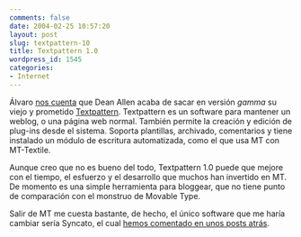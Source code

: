 ```yaml
---
comments: false
date: 2004-02-25 10:57:20
layout: post
slug: textpattern-10
title: Textpattern 1.0
wordpress_id: 1545
categories:
- Internet
---
```


Álvaro [nos cuenta](http://furilo.com/blog/cms/040224-textpattern_is_out.php) que Dean Allen acaba de sacar en versión _gamma_ su viejo y prometido  [Textpattern](http://textpattern.com/). Textpattern es un software para mantener un weblog, o una página web normal. También permite la creación y edición de plug-ins desde el sistema. Soporta plantillas, archivado, comentarios y tiene instalado un módulo de escritura automatizada, como el que usa MT con MT-Textile.





Aunque creo que no es bueno del todo, Textpattern 1.0 puede que mejore con el tiempo, el esfuerzo y el desarrollo que muchos han invertido en MT. De momento es una simple herramienta para bloggear, que no tiene punto de comparación con el monstruo de Movable Type.





Salir de MT me cuesta bastante, de hecho, el único software que me haría cambiar sería Syncato, el cual [hemos comentado en unos posts atrás](/archivos/categorias/weblogs/sistemas_avanzados_de_weblogs.php).




 
